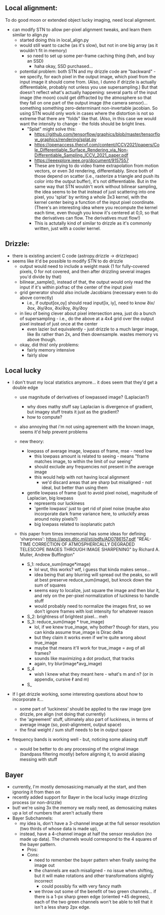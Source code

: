 ## Local alignment:
To do good moon or extended object lucky imaging, need local alignment.
- can modify STN to allow per-pixel alignment tweaks, and learn them similar to align.py
    - started doing this in local_align.py
    - would still want to cache (as it's slow), but not in one big array (as it wouldn't fit in memory)
        - so need to set up some per-frame caching thing (heh, and buy an SSD)
            - haha okay, SSD purchased...
    - potential problem: both STN and my drizzle code are "backward" - we specify, for each pixel in the output image, which pixel from the input image it should come from.  (Also, I dunno if drizzle is actually differentiable, probably not unless you use supersampling.)  But that doesn't reflect what's actually happening: several parts of the input image (the moon) could get diffracted by the atmosphere so that they fall on one part of the output image (the camera sensor)... something something zero-determinant non-invertable jacobian.  So using STN would only work in cases where the distortion is not so extreme that there are "folds" like that.  (Also, in this case we would want the intensity to change - the folds should be bright lines.
        - "Splat" might solve this:
            - https://github.com/tensorflow/graphics/blob/master/tensorflow_graphics/rendering/splat.py
            - https://openaccess.thecvf.com/content/ICCV2021/papers/Cole_Differentiable_Surface_Rendering_via_Non-Differentiable_Sampling_ICCV_2021_paper.pdf
            - https://ieeexplore.ieee.org/document/9157557
            - These are trying to do video frame extrapolation from motion vectors, or even 3d rendering, differentiably.  Since both of those depend on scatter (i.e., rasterize a triangle and push its color into the output buffer), it's not differentiable.  But in the same way that STN wouldn't work without bilinear sampling, the idea seems to be that instead of just scattering into one pixel, you 'splat' by writing a whole 3x3 kernel, with the kernel center being a function of the input pixel coordinate.  (There's an interesting idea where you recompute the kernel each time, even though you know it's centered at 0,0, so that the derivatives can flow.  The derivatives must flow!)
            - This is actutally kind of similar to drizzle as it's commonly written, just with a cooler kernel.

## Drizzle:
- there is existing ancient C code (astropy.drizzle -> drizzlepac)
- seems like it'd be possible to modify STN to do drizzle
    - output would need to include a weight mask (1 for fully-covered pixels, 0 for not covered, and then after drizzling several images you'd divide by that)
    - bilinear_sample(), instead of that, the output would only read the input if it's within pixfrac of the center of the input pixel
    - grid generator should also include Jacobians (necessary even to do above correctly)
        - i.e., if output[ox,oy] should read input[ix, iy], need to know ∂ix/∂ox, ∂iy/∂ox, ∂ix/∂oy, ∂iy/∂oy
    - in lieu of being clever about pixel intersection area, just do a bunch of supersampling - i.e., do the above at a 4x4 grid over the output pixel instead of just once at the center
        - even lazier but equivalently - just drizzle to a much larger image, like 8x rather than 2x, and then downsample.  wastes memory vs above though.
    - okay, did this!  only problems:
        - fairly memory intensive
        - fairly slow

## Local lucky
- I don't trust my local statistics anymore...  it does seem that they'd get a double edge
    - use magnitude of derivatives of lowpassed image?  (Laplacian?)
        - why does mathy stuff say Laplacian is divergence of gradient, but imagey stuff treats it just as the gradient?
        - how to compute?
    - also annoying that i'm not using agreement with the known image, seems it'd help prevent problems
    - new theory:
        - lowpass of average image, lowpass of frame, mse - need low
            - this lowpass amount is related to seeing - means "frame matches image, to within the limit of our seeing"
            - should exclude any frequencies not present in the average image
            - this would help with not having local alignment
                - we'd discard areas that are sharp but misaligned - not ideal, but better than using them
        - gentle lowpass of frame (just to avoid pixel noise), magnitude of Laplacian, big lowpass
            - represents our luckiness
            - 'gentle lowpass' just to get rid of pixel noise (maybe also incorporate dark frame variance here, to unluckify areas around noisy pixels?)
            - big lowpass related to isoplanatic patch
    - this paper from times immemorial has some ideas for defining 'sharpness': https://apps.dtic.mil/sti/pdfs/AD0786157.pdf "REAL-T1ME CORRECTION OF ATMOSPHERICALLY DEGRADED TELESCOPE IMAGES THROUGH IMAGE SHARPENING" by Richard A. Muller, Andrew Buffington"

        - S_1:  reduce_sum(image*image)
            - lol wut, this works?  wtf, i guess that kinda makes sense...
            - idea being that any blurring will spread out the peaks, so will at best preserve reduce_sum(image), but knock down the sum of squares
            - seems easy to localize, just square the image and then blur it, and rely on the per-pixel normalization of luckiness to handle stuff
            - would probably need to normalize the images first, so we don't ignore frames with lost intensity for whatever reason
        - S_2: brightness of brightest pixel... meh
        - S_3: reduce_sum(image * true_image)
            - lol, if we knew true_image, why bother? though for stars, you can kinda assume true_image is Dirac delta
            - but they claim it works even if we're quite wrong about true_image
            - maybe that means it'll work for true_image = avg of all frames?
            - sounds like maximizing a dot product, that tracks
            - again, try blur(image*avg_image)
        - S_4
            - wish I knew what they meant here - what's m and n?  (or in appendix, cursive ℓ and m)
        - S_
- If I get drizzle working, some interesting questions about how to incorporate it...
    - some part of 'luckiness' should be applied to the raw image (pre drizzle, pre align (not doing that currently)
    - the 'agreement' stuff, ultimately also part of luckiness, in terms of average image (so, post-alignment, output space)
    - the final weight / sum stuff needs to be in output space

- frequency bands is working well - but, noticing some aliasing stuff
    - would be better to do any processing of the original image (bandpass filtering mostly) before aligning it, to avoid aliasing messing with stuff

## Bayer
- currently, I'm mostly demosasicing manually at the start, and then ignoring it from then on
- recently added support for Bayer in the local lucky image drizzling process (or non-drizzle)
- but!  we're using 3x the memory we really need, as demosaicing makes up a lot of numbers that aren't actually there
- Bayer Subchannels:
    - my idea is, don't have a 3-channel image at the full sensor resolution (two thirds of whose data is made up),
    - instead, have a 4-channel image at half the sensor resolution (no made up data).  The channels would correspond to the 4 squares of the bayer pattern.
        - Pros:
        - Cons:
            - need to remember the bayer pattern when finally saving the image out
            - the channels are each misaligned - no issue when shifting, but it will make rotations and other transformations slightly incorrect
                - could possibly fix with very fancy math
            - we throw out some of the benefit of two green channels... if there is a 1-px sharp green edge (oriented +45 degrees), each of the two green
            channels won't be able to tell that it isn't a less sharp 2px edge.